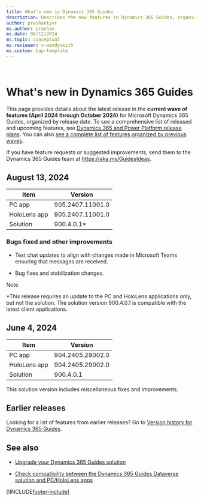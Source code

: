 ```yaml
---
title: What's new in Dynamics 365 Guides
description: Describes the new features in Dynamics 365 Guides, organized by release date.
author: prashantyvr
ms.author: prashan
ms.date: 08/12/2024
ms.topic: conceptual
ms.reviewer: v-wendysmith
ms.custom: bap-template
---
```


<br />
<!--Keep line break for proper in-app rendering!-->
<!---All links must be in "a hrefs" in order for this page to render correctly in the app!-->

# What's new in Dynamics 365 Guides

This page provides details about the latest release in the **current wave of features (April 2024 through October 2024)** for Microsoft Dynamics 365 Guides, organized by release date. To see a comprehensive list of released and upcoming features, see <a href="/dynamics365/release-plans/" target="_blank">Dynamics 365 and Power Platform release plans</a>. You can also <a href="/dynamics365/mixed-reality/guides/version-history" target="_blank">see a complete list of features organized by previous waves</a>.

If you have feature requests or suggested improvements, send them to the Dynamics 365 Guides team at <a href="https://aka.ms/GuidesIdeas" target="_blank">https://aka.ms/GuidesIdeas</a>.

## August 13, 2024

|Item|Version|
|-------------------------|--------------------------------|
|PC app| 905.2407.11001.0 |
|HoloLens app | 905.2407.11001.0 |
|Solution| 900.4.0.1* |

### Bugs fixed and other improvements

- Text chat updates to align with changes made in Microsoft Teams ensuring that messages are received.

- Bug fixes and stabilization changes.

> [!NOTE]
> *This release requires an update to the PC and HoloLens applications only, but not the solution. The solution version 900.4.0.1 is compatible with the latest client applications.

## June 4, 2024

|Item|Version|
|-------------------------|--------------------------------|
|PC app| 904.2405.29002.0 |
|HoloLens app | 904.2405.29002.0 |
|Solution| 900.4.0.1 |

This solution version includes miscellaneous fixes and improvements.

## Earlier releases

Looking for a list of features from earlier releases? Go to <a href="/dynamics365/mixed-reality/guides/version-history" target="_blank">Version history for Dynamics 365 Guides</a>.

## See also

- <a href="/dynamics365/mixed-reality/guides/upgrade" target="_blank">Upgrade your Dynamics 365 Guides solution</a>

- <a href="/dynamics365/mixed-reality/guides/admin-apps-solution-compatibility" target="_blank">Check compatibility between the Dynamics 365 Guides Dataverse solution and PC/HoloLens apps</a>


[!INCLUDE[footer-include](../includes/footer-banner.md)]
